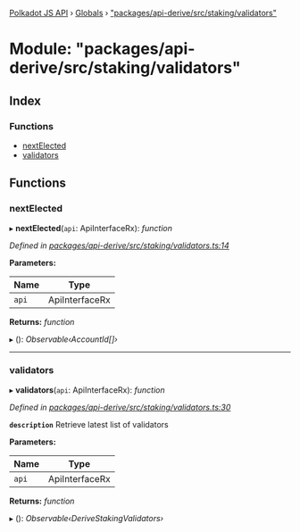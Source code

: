 [Polkadot JS API](../README.md) › [Globals](../globals.md) › ["packages/api-derive/src/staking/validators"](_packages_api_derive_src_staking_validators_.md)

# Module: "packages/api-derive/src/staking/validators"

## Index

### Functions

* [nextElected](_packages_api_derive_src_staking_validators_.md#nextelected)
* [validators](_packages_api_derive_src_staking_validators_.md#validators)

## Functions

###  nextElected

▸ **nextElected**(`api`: ApiInterfaceRx): *function*

*Defined in [packages/api-derive/src/staking/validators.ts:14](https://github.com/polkadot-js/api/blob/bcdfcce89/packages/api-derive/src/staking/validators.ts#L14)*

**Parameters:**

Name | Type |
------ | ------ |
`api` | ApiInterfaceRx |

**Returns:** *function*

▸ (): *Observable‹AccountId[]›*

___

###  validators

▸ **validators**(`api`: ApiInterfaceRx): *function*

*Defined in [packages/api-derive/src/staking/validators.ts:30](https://github.com/polkadot-js/api/blob/bcdfcce89/packages/api-derive/src/staking/validators.ts#L30)*

**`description`** Retrieve latest list of validators

**Parameters:**

Name | Type |
------ | ------ |
`api` | ApiInterfaceRx |

**Returns:** *function*

▸ (): *Observable‹DeriveStakingValidators›*
